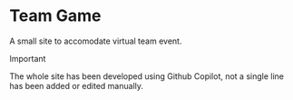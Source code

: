 # Team Game
A small site to accomodate virtual team event.

> [!IMPORTANT]  
> The whole site has been developed using Github Copilot, not a single line has been added or edited manually.